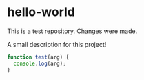 # hello-world
This is a test repository.
Changes were made.

A small description for this project!

```javascript
function test(arg) {
  console.log(arg);
}
```


